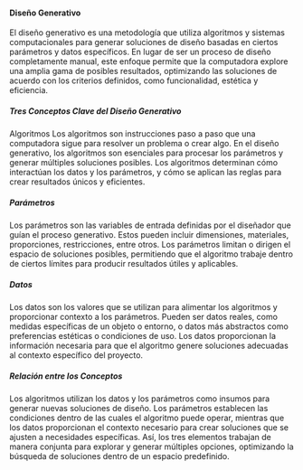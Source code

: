 #### Diseño Generativo
El diseño generativo es una metodología que utiliza algoritmos y sistemas computacionales para generar soluciones de diseño basadas en ciertos parámetros y datos específicos. En lugar de ser un proceso de diseño completamente manual, este enfoque permite que la computadora explore una amplia gama de posibles resultados, optimizando las soluciones de acuerdo con los criterios definidos, como funcionalidad, estética y eficiencia.

##### Tres Conceptos Clave del Diseño Generativo
Algoritmos Los algoritmos son instrucciones paso a paso que una computadora sigue para resolver un problema o crear algo. En el diseño generativo, los algoritmos son esenciales para procesar los parámetros y generar múltiples soluciones posibles. Los algoritmos determinan cómo interactúan los datos y los parámetros, y cómo se aplican las reglas para crear resultados únicos y eficientes.

##### Parámetros 
Los parámetros son las variables de entrada definidas por el diseñador que guían el proceso generativo. Estos pueden incluir dimensiones, materiales, proporciones, restricciones, entre otros. Los parámetros limitan o dirigen el espacio de soluciones posibles, permitiendo que el algoritmo trabaje dentro de ciertos límites para producir resultados útiles y aplicables.

##### Datos
Los datos son los valores que se utilizan para alimentar los algoritmos y proporcionar contexto a los parámetros. Pueden ser datos reales, como medidas específicas de un objeto o entorno, o datos más abstractos como preferencias estéticas o condiciones de uso. Los datos proporcionan la información necesaria para que el algoritmo genere soluciones adecuadas al contexto específico del proyecto.

##### Relación entre los Conceptos
Los algoritmos utilizan los datos y los parámetros como insumos para generar nuevas soluciones de diseño. Los parámetros establecen las condiciones dentro de las cuales el algoritmo puede operar, mientras que los datos proporcionan el contexto necesario para crear soluciones que se ajusten a necesidades específicas. Así, los tres elementos trabajan de manera conjunta para explorar y generar múltiples opciones, optimizando la búsqueda de soluciones dentro de un espacio predefinido.


